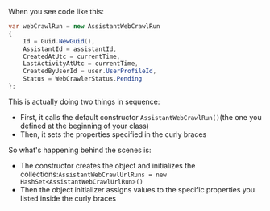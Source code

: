 When you see code like this:

```csharp
var webCrawlRun = new AssistantWebCrawlRun
{
    Id = Guid.NewGuid(),
    AssistantId = assistantId,
    CreatedAtUtc = currentTime,
    LastActivityAtUtc = currentTime,
    CreatedByUserId = user.UserProfileId,
    Status = WebCrawlerStatus.Pending
};
```

This is actually doing two things in sequence:

- First, it calls the default constructor `AssistantWebCrawlRun()`(the one you defined at the beginning of your class)
- Then, it sets the properties specified in the curly braces

So what's happening behind the scenes is:

- The constructor creates the object and initializes the collections:`AssistantWebCrawlUrlRuns = new HashSet<AssistantWebCrawlUrlRun>()`
- Then the object initializer assigns values to the specific properties you listed inside the curly braces
